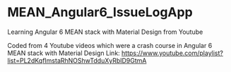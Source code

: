 # MEAN_Angular6_IssueLogApp
Learning Angular 6 MEAN stack with Material Design from Youtube

Coded from 4 Youtube videos which were a crash course in Angular 6 MEAN stack with Material Design
Link: https://www.youtube.com/playlist?list=PL2dKqfImstaRhNOShwTdduXyRbID9GtmA
